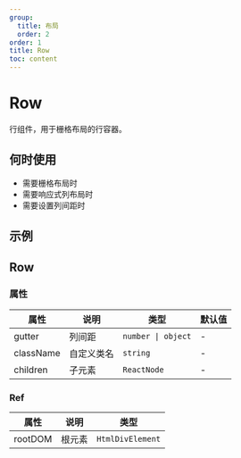 ```yaml
---
group:
  title: 布局
  order: 2
order: 1
title: Row
toc: content
---
```


# Row

行组件，用于栅格布局的行容器。

## 何时使用

- 需要栅格布局时
- 需要响应式列布局时
- 需要设置列间距时

## 示例

<code src="./demos/demo1.jsx"></code>

## Row

### 属性

| 属性      | 说明       | 类型               | 默认值 |
| --------- | ---------- | ------------------ | ------ |
| gutter    | 列间距     | `number \| object` | -      |
| className | 自定义类名 | `string`           | -      |
| children  | 子元素     | `ReactNode`        | -      |

### Ref

| 属性    | 说明   | 类型             |
| ------- | ------ | ---------------- |
| rootDOM | 根元素 | `HtmlDivElement` |
